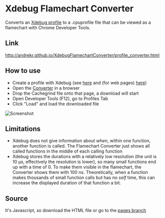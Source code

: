 # Xdebug Flamechart Converter

Converts an [Xdebug profile](http://www.xdebug.org/docs/profiler) to a .cpuprofile file that can be viewed as a flamechart with Chrome Developer Tools.

## Link

http://andrekr.github.io/XdebugFlamechartConverter/profile_converter.html

## How to use

* Create a profile with Xdebug (see [here](http://www.xdebug.org/docs/profiler#starting) and (for web pages) [here](https://chrome.google.com/webstore/detail/xdebug-helper/eadndfjplgieldjbigjakmdgkmoaaaoc)) 
* Open the [Converter](http://andrekr.github.io/XdebugFlamechartConverter/profile_converter.html) in a browser
* Drop the Cachegrind file onto that page, a download will start
* Open Developer Tools (F12), go to Profiles Tab
* Click "Load" and load the downloaded file

![Screenshot](http://andrekr.github.io/XdebugFlamechartConverter/screenshot.png)

## Limitations

* Xdebug does not give information about *when*, within one function, another function is called. The Flamechart Converter just shows all called functions in the middle of each calling function
* Xdebug stores the durations with a relatively low resolution (the unit is 10 µs, effectively the resolution is lower), so many small functions end up with a time of 0. To make them visible in the flamechart, the Converter shows them with 100 ns. Theoretically, when a function makes thousands of small function calls but has no *self* time, this can increase the displayed duration of that function a bit.

## Source

It's Javascript, so download the HTML file or go to the [pages branch](https://github.com/AndreKR/XdebugFlamechartConverter/tree/gh-pages)
